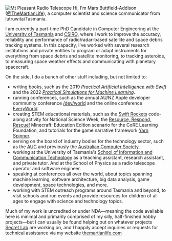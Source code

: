 ![Mt Pleasant Radio Telescope](https://pbs.twimg.com/profile_banners/761753326211870720/1686713302/1500x500)
Hi, I'm Mars Buttfield-Addison ([@TheMartianLife](https://twitter.com/TheMartianLife)), a computer scientist and science communicator from lutruwita/Tasmania.

I am currently a part-time PhD Candidate in Computer Engineering at the [University of Tasmania](https://www.utas.edu.au/) and [CSIRO](https://www.csiro.au/), where I work to improve the accuracy, reliability and performance of radio/radar-based satellite and space debris tracking systems. In this capacity, I've worked with several research institutions and private entities to program or adapt instruments for everything from space debris and satellite monitoring, to tracking asteroids, to measuring space weather effects and communicating with planetary spacecraft. 

On the side, I do a bunch of other stuff including, but not limited to:

* writing books, such as the 2019 [*Practical Artificial Intelligence with Swift*](https://www.oreilly.com/library/view/practical-artificial-intelligence/9781492044802/) and the 2022 [*Practical Simulations for Machine Learning*](https://www.oreilly.com/library/view/practical-simulations-for/9781492089919/).
* running conferences, such as the annual AU/NZ Apple developer community conference [/dev/world](https://devworld.com.au) and the online conference [EveryWorld](https://auc.edu.au/everyworld/about/).
* creating STEM educational materials, such as the [Swift Rockets](https://secretlab.games/scienceweek/swiftrockets) code-along activity for National Science Week, the [Resource, Respond, Rescue!](https://www.corefoundation.com.au/gamification) Minecraft: Education Edition scenario for the CoRE Learning Foundation, and tutorials for the game narrative framework [Yarn Spinner](https://github.com/yarnspinnertool).
* serving on the board of industry bodies for the technology sector, such as the [AUC](https://auc.edu.au) and previously the [Australian Computer Society](https://www.acs.org.au).
* working at the University of Tasmania's [School of Information and Communication Technology](https://www.utas.edu.au/built-digital-natural/ict) as a teaching assistant, research assistant, and private tutor. And at the School of Physics as a radio telescope operator and software engineer.
* speaking at conferences all over the world, about topics spanning machine learning, software architecture, big data analysis, game development, space technologies, and more.
* working with STEM outreach programs around Tasmania and beyond, to visit schools and run events and provide resources for children of all ages to engage with science and technology topics.

Much of my work is uncredited or under NDA—meaning the code available here is minimal and primarily comprised of my silly, half-finished hobby projects—but I can usually be found helping out on whatever projects [Secret Lab](https://secretlab.games) are working on, and I happily accept inquiries or requests for technical assistance via my website [themartianlife.com](https://themartianlife.com)
